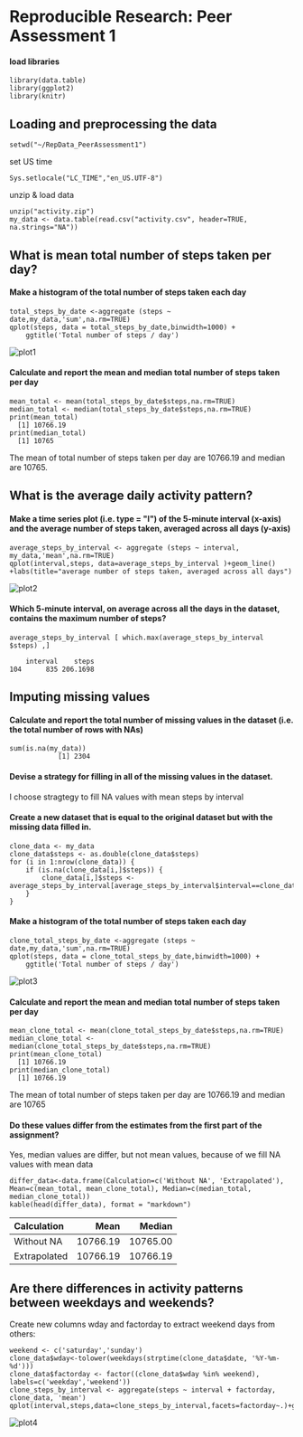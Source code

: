 # Reproducible Research: Peer Assessment 1

#### load libraries
```
library(data.table)
library(ggplot2)
library(knitr)
```

## Loading and preprocessing the data
```
setwd("~/RepData_PeerAssessment1")
```
set US time
```
Sys.setlocale("LC_TIME","en_US.UTF-8")
```
unzip & load data
```
unzip("activity.zip")
my_data <- data.table(read.csv("activity.csv", header=TRUE, na.strings="NA"))

```

## What is mean total number of steps taken per day?
#### Make a histogram of the total number of steps taken each day
```
total_steps_by_date <-aggregate (steps ~ date,my_data,'sum',na.rm=TRUE)
qplot(steps, data = total_steps_by_date,binwidth=1000) +
    ggtitle('Total number of steps / day')
```

![plot1](Rplot1.png)

#### Calculate and report the mean and median total number of steps taken per day
```
mean_total <- mean(total_steps_by_date$steps,na.rm=TRUE)
median_total <- median(total_steps_by_date$steps,na.rm=TRUE)
print(mean_total)
  [1] 10766.19
print(median_total)
  [1] 10765
```


The mean of total number of steps taken per day are 10766.19 and median are 10765.

## What is the average daily activity pattern?
#### Make a time series plot (i.e. type = "l") of the 5-minute interval (x-axis) and the average number of steps taken, averaged across all days (y-axis)
```
average_steps_by_interval <- aggregate (steps ~ interval, my_data,'mean',na.rm=TRUE)
qplot(interval,steps, data=average_steps_by_interval )+geom_line()
+labs(title="average number of steps taken, averaged across all days")
```

![plot2](Rplot2.png)

#### Which 5-minute interval, on average across all the days in the dataset, contains the maximum number of steps?
```
average_steps_by_interval [ which.max(average_steps_by_interval $steps) ,]
```

```
    interval    steps
104      835 206.1698
```
## Imputing missing values
#### Calculate and report the total number of missing values in the dataset (i.e. the total number of rows with NAs)
```
sum(is.na(my_data))
            [1] 2304
```
#### Devise a strategy for filling in all of the missing values in the dataset.
I choose stragtegy to fill NA values with mean steps by interval


#### Create a new dataset that is equal to the original dataset but with the missing data filled in.
```
clone_data <- my_data
clone_data$steps <- as.double(clone_data$steps)
for (i in 1:nrow(clone_data)) {
    if (is.na(clone_data[i,]$steps)) {
        clone_data[i,]$steps <- average_steps_by_interval[average_steps_by_interval$interval==clone_data[i,]$interval,]$steps
    }
}
```

#### Make a histogram of the total number of steps taken each day 
```
clone_total_steps_by_date <-aggregate (steps ~ date,my_data,'sum',na.rm=TRUE)
qplot(steps, data = clone_total_steps_by_date,binwidth=1000) +
    ggtitle('Total number of steps / day')
```

![plot3](Rplot3.png)

#### Calculate and report the mean and median total number of steps taken per day
```
mean_clone_total <- mean(clone_total_steps_by_date$steps,na.rm=TRUE)
median_clone_total <- median(clone_total_steps_by_date$steps,na.rm=TRUE)
print(mean_clone_total)
  [1] 10766.19
print(median_clone_total)
  [1] 10766.19
```

The mean of total number of steps taken per day are 10766.19 and median are 10765

#### Do these values differ from the estimates from the first part of the assignment?
Yes, median values are differ, but not mean values, because of we fill NA values with mean data
```
differ_data<-data.frame(Calculation=c('Without NA', 'Extrapolated'), Mean=c(mean_total, mean_clone_total), Median=c(median_total, median_clone_total))
kable(head(differ_data), format = "markdown")
```

|Calculation  |     Mean|    Median|
|:------------|--------:|---------:|
|Without NA   | 10766.19|  10765.00|
|Extrapolated | 10766.19|  10766.19|

## Are there differences in activity patterns between weekdays and weekends?

Create new columns wday and factorday to extract weekend days from others:
```
weekend <- c('saturday','sunday')
clone_data$wday<-tolower(weekdays(strptime(clone_data$date, '%Y-%m-%d')))
clone_data$factorday <- factor((clone_data$wday %in% weekend), labels=c('weekday','weekend'))
clone_steps_by_interval <- aggregate(steps ~ interval + factorday, clone_data, 'mean')
qplot(interval,steps,data=clone_steps_by_interval,facets=factorday~.)+geom_line()
```

![plot4](Rplot4.png)
